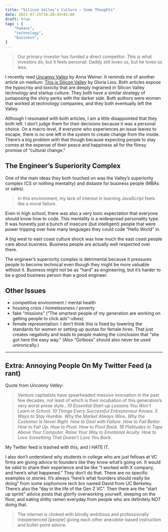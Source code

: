 ```yaml
---
title: "Silicon Valley’s Culture — Some Thoughts"
date: 2022-07-15T16:28:43+01:00
draft: true
tags : [
    "humans",
    "technology",
    "business",
]
---
```




> Our primary investor has funded a direct competitor. This is what investors do, but it feels personal: Daddy still loves us, but he loves us less.
> 

I recently read [Uncanny Valley](https://www.nplusonemag.com/issue-25/on-the-fringe/uncanny-valley/?fbclid=IwAR1IU5PVcJcrwXrQkt33F8ODsbO5XduYpvt4oNYyab8YtWguIzEXphcRyzM) by Anna Weiner. It reminds me of another article on medium: [This is Silicon Valley](https://onezero.medium.com/this-is-silicon-valley-3c4583d6e7c2) by Gloria Liou. Both articles expose the hypocrisy and toxicity that are deeply ingrained in Silicon Valley technology and startup culture. They both have a similar strategy of juxtaposing the shiny perks with the darker side. Both authors were women that worked at technology companies, and they both eventually left the Valley.

Although I resonated with both articles, I am a little disappointed that they both left. I don’t judge them for their decisions because it was a personal choice. On a macro level, if everyone who experiences an issue leaves to escape, there is no one left in the system to create change from the inside. There’s a big problem with that though because expecting people to stay comes at the expense of their peace and happiness all for the flimsy promise of “cultural change.”


## The Engineer’s Superiority Complex

One of the main ideas they both touched on was the Valley’s superiority complex (CS or nothing mentality) and distaste for business people (MBAs or sales). 

> In this environment, my lack of interest in learning JavaScript feels like a moral failure.
> 

Even in high school, there was also a very toxic expectation that everyone should know how to code. This mentality is a widespread personality type. It was honestly just a bunch of insecure (but intelligent) people that were power tripping over how many languages they could code “Hello World” in. 

A big west to east coast culture shock was how much the east coast people care about business. Business people are actually well respected over there. 

The engineer’s superiority complex is detrimental because it pressures people to become technical even though they might be more valuable without it. Business might not be as “hard” as engineering, but it’s harder to be a good business person than a good engineer. 

## Other Issues

- competitive environment / mental health
- housing crisis / homelessness / poverty
- fake “missions” (”The smartest people of my generation are working on getting people to click ads”-vibes)
- female representation: I don’t think this is fixed by lowering the standards for women or setting up quotas for female hires. That just creates negativity and leads to people making the conclusion that "she got here the easy way." (Also “Girlboss” should also never be used unironically.)

---

## Extra: Annoying People On My Twitter Feed (a rant)

Quote from *Uncanny Valley*:

> Venture capitalists have spearheaded *massive* innovation in the past few decades, not least of which is their incubation of this generation’s very worst prose style…*10 Essential Start-up Lessons You Won’t Learn in School. 10 Things Every Successful Entrepreneur Knows. 5 Ways to Stay Humble. Why the Market Always Wins. Why the Customer Is Never Right. How to Deal with Failure. How to Fail Better. How to Fail Up. How to Pivot. How to Pivot Back. 18 Platitudes to Tape Above Your Computer. Raise Your Way to Emotional Acuity. How to Love Something That Doesn’t Love You Back.*
> 

My Twitter feed is trashed with this, and I HATE IT. 

I also don’t understand why students in college who are just fellows at VC firms are giving advice to founders like they know what’s going on. It would be valid to share their experience and be like “I worked with X company, and here’s what happened.” They don’t do that. There are no specific examples or stories. It’s always “here’s what founders should really be doing” from some sophomore tech bro named David from UC Berkeley. There’s also the “day in the life of the Gen Z VC”. Then there are the “start up sprint” advice posts that glorify overworking yourself, sleeping on the floor, and eating shitty ramen everyday from people who are definitely NOT doing that. 

> The internet is choked with blindly ambitious and professionally inexperienced [people] giving each other anecdote-based instruction and bullet-point advice.
> 

